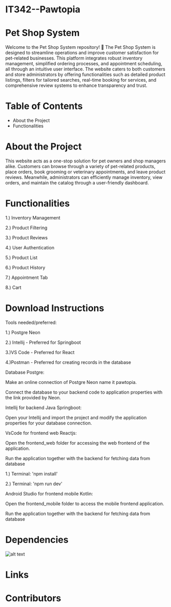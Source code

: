 # IT342--Pawtopia

# Pet Shop System
Welcome to the Pet Shop System repository! 🚀
The Pet Shop System is designed to streamline operations and improve customer satisfaction for pet-related businesses. This platform integrates robust inventory management, simplified ordering processes, and appointment scheduling, all through an intuitive user interface. The website caters to both customers and store administrators by offering functionalities such as detailed product listings, filters for tailored searches, real-time booking for services, and comprehensive review systems to enhance transparency and trust.

# Table of Contents
- About the Project
- Functionalities

# About the Project
This website acts as a one-stop solution for pet owners and shop managers alike. Customers can browse through a variety of pet-related products, place orders, book grooming or veterinary appointments, and leave product reviews. Meanwhile, administrators can efficiently manage inventory, view orders, and maintain the catalog through a user-friendly dashboard.

# Functionalities

1.) Inventory Management

2.) Product Filtering

3.) Product Reviews

4.) User Authentication

5.) Product List

6.) Product History

7.) Appointment Tab

8.) Cart

# Download Instructions

Tools needed/preferred:

1.) Postgre Neon

2.) Intellij - Preferred for Springboot

3.)VS Code - Preferred for React

4.)Postman - Preferred for creating records in the database

Database Postgre:

Make an online connection of Postgre Neon name it pawtopia.

Connect the database to your backend code to application properties with the link provided by Neon.

Intellij for backend Java Springboot:

Open your Intellij and import the project and modify the application properties for your database connection.

VsCode for frontend web Reactjs:

Open the frontend_web folder for accessing the web frontend of the application.

Run the application together with the backend for fetching data from database

1.) Terminal: 'npm install'

2.) Terminal: 'npm run dev'

Android Studio for frontend mobile Kotlin:

Open the frontend_mobile folder to access the mobile frontend application.

Run the application together with the backend for fetching data from database

# Dependencies
![alt text](image.png)

# Links

# Contributors
